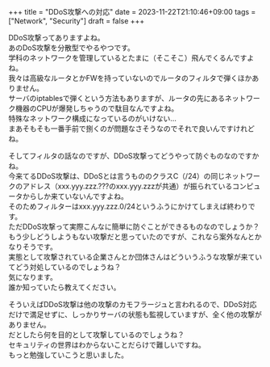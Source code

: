 +++
title = "DDoS攻撃への対応"
date = 2023-11-22T21:10:46+09:00
tags = ["Network", "Security"]
draft = false
+++

DDoS攻撃ってありますよね。  
あのDoS攻撃を分散型でやるやつです。  
学科のネットワークを管理しているとたまに（そこそこ）飛んでくるんですよね。  
我々は高級なルータとかFWを持っていないのでルータのフィルタで弾くほかありません。  
サーバのiptablesで弾くという方法もありますが、ルータの先にあるネットワーク機器のCPUが爆発しちゃうので駄目なんですよね。  
特殊なネットワーク構成になっているのがいけない…  
まあそもそも一番手前で捌くのが問題なさそうなのでそれで良いんですけれどね。  

そしてフィルタの話なのですが、DDoS攻撃ってどうやって防ぐものなのですかね。  
今来てるDDoS攻撃は、DDoSとは言うもののクラスC（/24）の同じネットワークのアドレス（xxx.yyy.zzz.???のxxx.yyy.zzzが共通）が振られているコンピュータからしか来ていないんですよね。  
そのためフィルターはxxx.yyy.zzz.0/24というふうにかけてしまえば終わりです。  
ただDDoS攻撃って実際こんなに簡単に防ぐことができるものなのでしょうか？  
もう少しどうしようもない攻撃だと思っていたのですが、これなら案外なんとかなりそうです。  
実態として攻撃されている企業さんとか団体さんはどういうふうな攻撃が来ていてどう対処しているのでしょうね？  
気になります。  
誰か知っていたら教えてください。


そういえばDDoS攻撃は他の攻撃のカモフラージュと言われるので、DDoS対応だけで満足せずに、しっかりサーバの状態も監視していますが、全く他の攻撃がありません。  
だとしたら何を目的として攻撃しているのでしょうね？  
セキュリティの世界はわからないことだらけで難しいですね。  
もっと勉強していこうと思いました。
